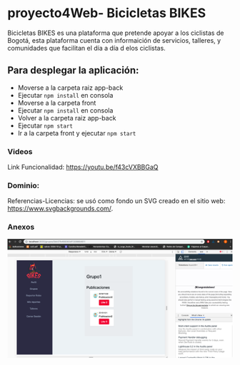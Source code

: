 # proyecto4Web- Bicicletas BIKES

Bicicletas BIKES es una plataforma que pretende apoyar a los ciclistas de Bogotá, esta plataforma cuenta con informaición de servicios, talleres, y comunidades que facilitan el día a día d elos ciclistas.


## Para desplegar la aplicación:
- Moverse a la carpeta raiz app-back
- Ejecutar `npm install` en consola
- Moverse a la carpeta front
- Ejecutar `npm install` en consola
- Volver a la carpeta raiz app-back
- Ejecutar `npm start`
- Ir a la carpeta front y ejecutar `npm start`
### Videos
Link Funcionalidad: https://youtu.be/f43cVXBBGaQ


### Dominio: 

Referencias-Licencias: se usó como fondo un SVG creado en el sitio web: https://www.svgbackgrounds.com/.

### Anexos 

![Imagen issues de publicaciones en grupo](https://github.com/ccjaimes/proyecto4Web/blob/master/Issues.png)

